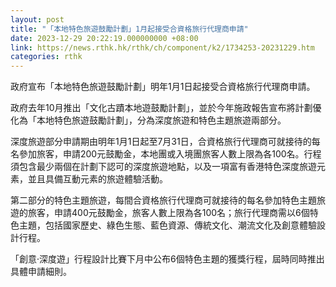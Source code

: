 ```yaml
---
layout: post
title: "「本地特色旅遊鼓勵計劃」1月起接受合資格旅行代理商申請"
date: 2023-12-29 20:22:19.000000000 +08:00
link: https://news.rthk.hk/rthk/ch/component/k2/1734253-20231229.htm
categories: rthk
---
```


政府宣布「本地特色旅遊鼓勵計劃」明年1月1日起接受合資格旅行代理商申請。

政府去年10月推出「文化古蹟本地遊鼓勵計劃」，並於今年施政報告宣布將計劃優化為「本地特色旅遊鼓勵計劃」，分為深度旅遊和特色主題旅遊兩部分。

深度旅遊部分申請期由明年1月1日起至7月31日，合資格旅行代理商可就接待的每名參加旅客，申請200元鼓勵金，本地團或入境團旅客人數上限為各100名。行程須包含最少兩個在計劃下認可的深度旅遊地點，以及一項富有香港特色深度旅遊元素，並且具備互動元素的旅遊體驗活動。

第二部分的特色主題旅遊，每間合資格旅行代理商可就接待的每名參加特色主題旅遊的旅客，申請400元鼓勵金，旅客人數上限為各100名；旅行代理商需以6個特色主題，包括國家歷史、綠色生態、藍色資源、傳統文化、潮流文化及創意體驗設計行程。

「創意‧深度遊」行程設計比賽下月中公布6個特色主題的獲獎行程，屆時同時推出具體申請細則。
